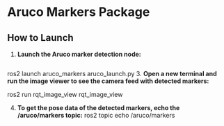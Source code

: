 # Aruco Markers Package

## How to Launch

1. **Launch the Aruco marker detection node:**

   ```sh
ros2 launch aruco_markers aruco_launch.py
3. **Open a new terminal and run the image viewer to see the camera feed with detected markers:**

ros2 run rqt_image_view rqt_image_view

4. **To get the pose data of the detected markers, echo the /aruco/markers topic:**
ros2 topic echo /aruco/markers


